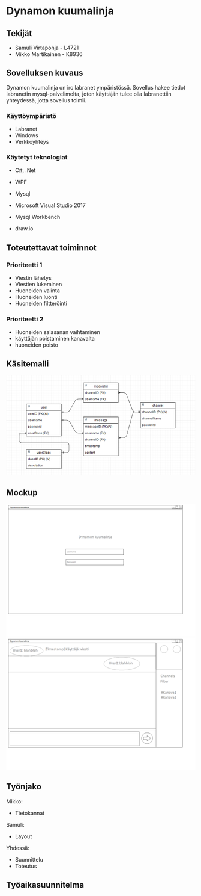 # Dynamon kuumalinja

## Tekijät

* Samuli Virtapohja - L4721
* Mikko Martikainen - K8936

## Sovelluksen kuvaus

Dynamon kuumalinja on irc labranet ympäristössä. Sovellus hakee tiedot labranetin mysql-palvelimelta, joten käyttäjän tulee olla labranettiin yhteydessä, jotta sovellus toimii.

### Käyttöympäristö

* Labranet
* Windows
* Verkkoyhteys

### Käytetyt teknologiat

* C#, .Net
* WPF
* Mysql

* Microsoft Visual Studio 2017
* Mysql Workbench
* draw.io

## Toteutettavat toiminnot

### Prioriteetti 1

* Viestin lähetys
* Viestien lukeminen
* Huoneiden valinta
* Huoneiden luonti
* Huoneiden filtteröinti

### Prioriteetti 2

* Huoneiden salasanan vaihtaminen
* käyttäjän poistaminen kanavalta
* huoneiden poisto


## Käsitemalli

![](Images/kasitemalli.png)

## Mockup

![](Images/MockupLogin.png)
![](Images/MockupChat.png)


## Työnjako

Mikko:
- Tietokannat

Samuli:
- Layout

Yhdessä:
- Suunnittelu
- Toteutus

## Työaikasuunnitelma